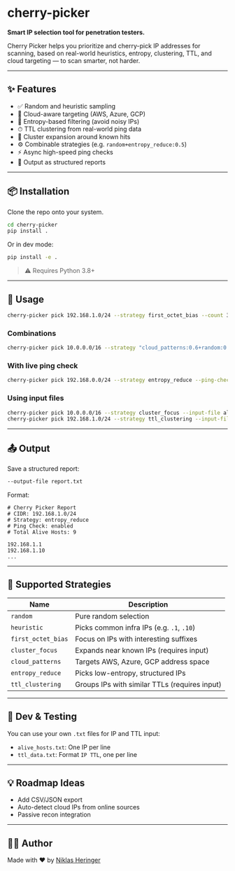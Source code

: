 # cherry-picker

**Smart IP selection tool for penetration testers.**

Cherry Picker helps you prioritize and cherry-pick IP addresses for scanning, based on real-world heuristics, entropy, clustering, TTL, and cloud targeting — to scan smarter, not harder.

---

## ✨ Features

- ✅ Random and heuristic sampling
- 🎯 Cloud-aware targeting (AWS, Azure, GCP)
- 🧠 Entropy-based filtering (avoid noisy IPs)
- ⏱ TTL clustering from real-world ping data
- 📡 Cluster expansion around known hits
- ⚙️ Combinable strategies (e.g. `random+entropy_reduce:0.5`)
- ⚡ Async high-speed ping checks
- 📄 Output as structured reports

---

## 📦 Installation

Clone the repo onto your system.

```bash
cd cherry-picker
pip install .
```

Or in dev mode:

```bash
pip install -e .
```

> ⚠️ Requires Python 3.8+

---

## 🚀 Usage

```bash
cherry-picker pick 192.168.1.0/24 --strategy first_octet_bias --count 30
```

### Combinations

```bash
cherry-picker pick 10.0.0.0/16 --strategy "cloud_patterns:0.6+random:0.4"
```

### With live ping check

```bash
cherry-picker pick 192.168.0.0/24 --strategy entropy_reduce --ping-check
```

### Using input files

```bash
cherry-picker pick 10.0.0.0/16 --strategy cluster_focus --input-file alive_hosts.txt
cherry-picker pick 192.168.1.0/24 --strategy ttl_clustering --input-file ttl_data.txt
```

---

## 📤 Output

Save a structured report:

```bash
--output-file report.txt
```

Format:
```
# Cherry Picker Report
# CIDR: 192.168.1.0/24
# Strategy: entropy_reduce
# Ping Check: enabled
# Total Alive Hosts: 9

192.168.1.1
192.168.1.10
...
```

---

## 🤖 Supported Strategies

| Name               | Description |
|--------------------|-------------|
| `random`           | Pure random selection |
| `heuristic`        | Picks common infra IPs (e.g. `.1`, `.10`) |
| `first_octet_bias` | Focus on IPs with interesting suffixes |
| `cluster_focus`    | Expands near known IPs (requires input) |
| `cloud_patterns`   | Targets AWS, Azure, GCP address space |
| `entropy_reduce`   | Picks low-entropy, structured IPs |
| `ttl_clustering`   | Groups IPs with similar TTLs (requires input) |

---

## 🔧 Dev & Testing

You can use your own `.txt` files for IP and TTL input:

- `alive_hosts.txt`: One IP per line
- `ttl_data.txt`: Format `IP TTL`, one per line

---

## 💡 Roadmap Ideas

- Add CSV/JSON export
- Auto-detect cloud IPs from online sources
- Passive recon integration

---

## 🧑‍💻 Author

Made with ❤️ by [Niklas Heringer](https://niklas-heringer.com)
```

